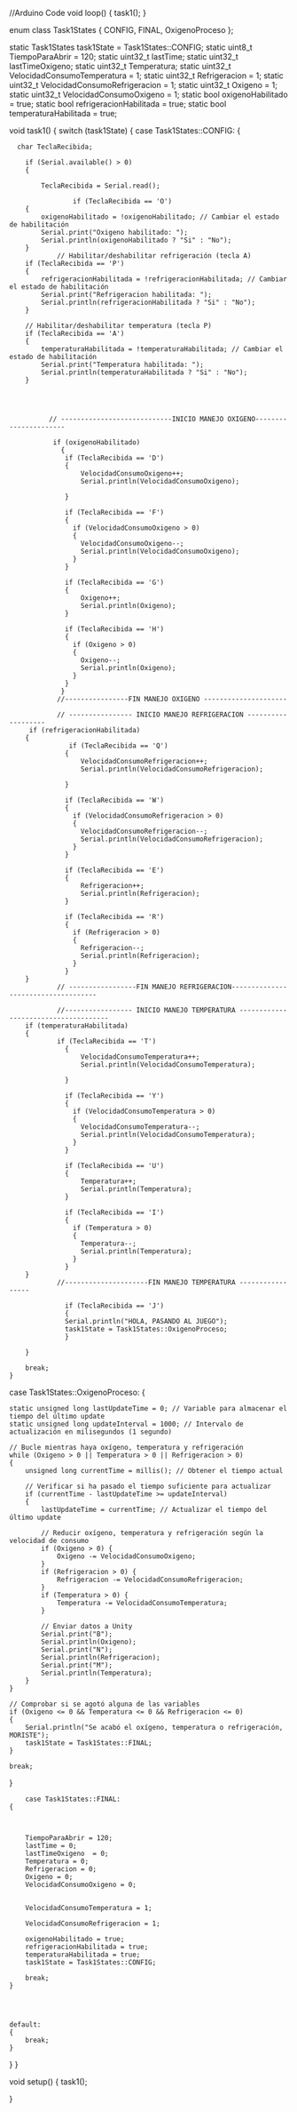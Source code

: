 //Arduino Code
void loop()
{
    task1(); 
}

enum class Task1States {
    CONFIG,
    FINAL,
    OxigenoProceso
};

static Task1States task1State = Task1States::CONFIG;
static uint8_t TiempoParaAbrir = 120;
static uint32_t lastTime;
static uint32_t lastTimeOxigeno;
static uint32_t Temperatura;
static uint32_t VelocidadConsumoTemperatura = 1;
static uint32_t Refrigeracion = 1;
static uint32_t VelocidadConsumoRefrigeracion = 1;
static uint32_t Oxigeno = 1;
static uint32_t VelocidadConsumoOxigeno = 1;
static bool oxigenoHabilitado = true;
static bool refrigeracionHabilitada = true;
static bool temperaturaHabilitada = true;

void task1()
{
    switch (task1State)
    {
    case Task1States::CONFIG:
    {
  
      char TeclaRecibida;
        
        if (Serial.available() > 0)
        {
    
            TeclaRecibida = Serial.read();

                    if (TeclaRecibida == 'O')
        {
            oxigenoHabilitado = !oxigenoHabilitado; // Cambiar el estado de habilitación
            Serial.print("Oxigeno habilitado: ");
            Serial.println(oxigenoHabilitado ? "Si" : "No");
        }
                // Habilitar/deshabilitar refrigeración (tecla A)
        if (TeclaRecibida == 'P')
        {
            refrigeracionHabilitada = !refrigeracionHabilitada; // Cambiar el estado de habilitación
            Serial.print("Refrigeracion habilitada: ");
            Serial.println(refrigeracionHabilitada ? "Si" : "No");
        }
        
        // Habilitar/deshabilitar temperatura (tecla P)
        if (TeclaRecibida == 'A')
        {
            temperaturaHabilitada = !temperaturaHabilitada; // Cambiar el estado de habilitación
            Serial.print("Temperatura habilitada: ");
            Serial.println(temperaturaHabilitada ? "Si" : "No");
        }
        



              // ----------------------------INICIO MANEJO OXIGENO----------------------

               if (oxigenoHabilitado)
                 {
                  if (TeclaRecibida == 'D')
                  {
                      VelocidadConsumoOxigeno++;
                      Serial.println(VelocidadConsumoOxigeno);

                  }
                  
                  if (TeclaRecibida == 'F')
                  {
                    if (VelocidadConsumoOxigeno > 0)
                    {
                      VelocidadConsumoOxigeno--;
                      Serial.println(VelocidadConsumoOxigeno);
                    }
                  }
                  
                  if (TeclaRecibida == 'G')
                  {
                      Oxigeno++;
                      Serial.println(Oxigeno);
                  }
                  
                  if (TeclaRecibida == 'H')
                  {
                    if (Oxigeno > 0)
                    {
                      Oxigeno--;
                      Serial.println(Oxigeno);
                    }
                  }
                 }
                //----------------FIN MANEJO OXIGENO ---------------------

                // ---------------- INICIO MANEJO REFRIGERACION -------------------
         if (refrigeracionHabilitada)
        {
                   if (TeclaRecibida == 'Q')
                  {
                      VelocidadConsumoRefrigeracion++;
                      Serial.println(VelocidadConsumoRefrigeracion);

                  }
                  
                  if (TeclaRecibida == 'W')
                  {
                    if (VelocidadConsumoRefrigeracion > 0)
                    {
                      VelocidadConsumoRefrigeracion--;
                      Serial.println(VelocidadConsumoRefrigeracion);
                    }
                  }
                  
                  if (TeclaRecibida == 'E')
                  {
                      Refrigeracion++;
                      Serial.println(Refrigeracion);
                  }
                  
                  if (TeclaRecibida == 'R')
                  {
                    if (Refrigeracion > 0)
                    {
                      Refrigeracion--;
                      Serial.println(Refrigeracion);
                    }
                  }
        }
                // -----------------FIN MANEJO REFRIGERACION------------------------------------

                //----------------- INICIO MANEJO TEMPERATURA -------------------------------------
        if (temperaturaHabilitada)
        {
                if (TeclaRecibida == 'T')
                  {
                      VelocidadConsumoTemperatura++;
                      Serial.println(VelocidadConsumoTemperatura);

                  }
                  
                  if (TeclaRecibida == 'Y')
                  {
                    if (VelocidadConsumoTemperatura > 0)
                    {
                      VelocidadConsumoTemperatura--;
                      Serial.println(VelocidadConsumoTemperatura);
                    }
                  }
                  
                  if (TeclaRecibida == 'U')
                  {
                      Temperatura++;
                      Serial.println(Temperatura);
                  }
                  
                  if (TeclaRecibida == 'I')
                  {
                    if (Temperatura > 0)
                    {
                      Temperatura--;
                      Serial.println(Temperatura);
                    }
                  }
        }
                //---------------------FIN MANEJO TEMPERATURA -----------------
                
                  if (TeclaRecibida == 'J')
                  {
                  Serial.println("HOLA, PASANDO AL JUEGO");
                  task1State = Task1States::OxigenoProceso;
                  }

        }

        break;
    }


   case Task1States::OxigenoProceso:
{

    static unsigned long lastUpdateTime = 0; // Variable para almacenar el tiempo del último update
    static unsigned long updateInterval = 1000; // Intervalo de actualización en milisegundos (1 segundo)

    // Bucle mientras haya oxígeno, temperatura y refrigeración
    while (Oxigeno > 0 || Temperatura > 0 || Refrigeracion > 0)
    {
        unsigned long currentTime = millis(); // Obtener el tiempo actual

        // Verificar si ha pasado el tiempo suficiente para actualizar
        if (currentTime - lastUpdateTime >= updateInterval)
        {
            lastUpdateTime = currentTime; // Actualizar el tiempo del último update

            // Reducir oxígeno, temperatura y refrigeración según la velocidad de consumo
            if (Oxigeno > 0) {
                Oxigeno -= VelocidadConsumoOxigeno;
            }
            if (Refrigeracion > 0) {
                Refrigeracion -= VelocidadConsumoRefrigeracion;
            }
            if (Temperatura > 0) {
                Temperatura -= VelocidadConsumoTemperatura;
            }

            // Enviar datos a Unity
            Serial.print("B");
            Serial.println(Oxigeno);
            Serial.print("N");
            Serial.println(Refrigeracion);
            Serial.print("M");
            Serial.println(Temperatura);
        }
    }

    // Comprobar si se agotó alguna de las variables
    if (Oxigeno <= 0 && Temperatura <= 0 && Refrigeracion <= 0)
    {
        Serial.println("Se acabó el oxígeno, temperatura o refrigeración, MORISTE");
        task1State = Task1States::FINAL;
    }

    break;
}


   
 

        case Task1States::FINAL:
    {
   
       

        TiempoParaAbrir = 120;
        lastTime = 0;
        lastTimeOxigeno  = 0;
        Temperatura = 0;
        Refrigeracion = 0;
        Oxigeno = 0;
        VelocidadConsumoOxigeno = 0;


        VelocidadConsumoTemperatura = 1;
        
        VelocidadConsumoRefrigeracion = 1;
        
        oxigenoHabilitado = true;
        refrigeracionHabilitada = true;
        temperaturaHabilitada = true;
        task1State = Task1States::CONFIG;

        break;
    }
    

    

    default:
    {
        break;
    }
}
}
    


void setup()
{
    task1();
    
    
}
